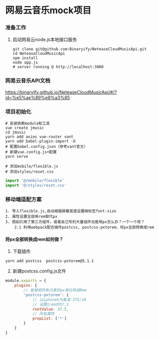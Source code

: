 #   网易云音乐mock项目
### 准备工作
1.  启动网易云node.js本地接口服务
    ```shell
    git clone git@github.com:Binaryify/NeteaseCloudMusicApi.git
    cd NeteaseCloudMusicApi 
    npm install 
    node app.js
    # server running @ http://localhost:3000
    ```
### 网易云音乐API文档
https://binaryify.github.io/NeteaseCloudMusicApi/#/?id=%e5%ae%89%e8%a3%85
### 项目初始化
```shell
# 安装依赖module和工具
vue create jmusic
cd jmusic 
yarn add axios vue-router vant
yarn add babel-plugin-import -D
# 配置babel.config.json（参考vant官方）
# 新建vue.config.js+配置
yarn serve

# 添加mobile/flexible.js
# 添加styles/reset.css
```
```js
import '@/mobile/flexible'
import '@/styles/reset.css'

```

### 移动端适配方案
    1. 导入flexible.js,自动根据屏幕宽度设置根标签font-size
    2. 属性设置全部用rem取代px
    3. 假如引用了第三方组件，或者自己写的大量组件也是用px怎么办？一个一个改？
        2.1 利用webpack配合插件postcss, postcss-pxtorem，将px全部转换成rem

    
#### 将px全部转换成rem如何做？
1. 下载插件
```shell
yarn add postcss  postcss-pxtorem@5.1.1
```
2. 新建postcss.config.js文件
```js
module.exports = {
    plugins: {
        // 能够把所有元素的px单位转成Rem
        'postcss-pxtorem': {
            // 以iphone6为基准:375/10
            // 设置1rem的37.5
            rootValue: 37.5,
            // 所有属性
            propList: ['*']
        }
    }
}
```
